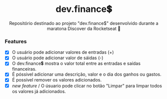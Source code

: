 <h1 align="center">dev.finance💲 </h1>
<p align="center">Repositório destinado ao projeto "dev.finance$" desenvolvido durante a maratona Discover da Rocketseat 🚀</p> 

### Features
- [x] O usuário pode adicionar valores de entradas (+)
- [x] O usuário pode adicionar valor de sáidas (-)
- [x] O dev.finance💲 mostra o valor total entre as entradas e saídas financeiras.
- [x] É póssivel adicionar uma descrição, valor e o dia dos ganhos ou gastos.
- [x] É possível remover os valores adicionados.
- [x] *new feature*  / O úsuario pode clicar no botão "Limpar" para limpar todos os
valores já adicionados. 
